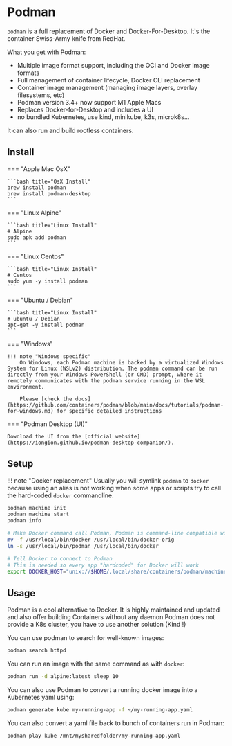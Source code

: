 # Podman

`podman` is a full replacement of Docker and Docker-For-Desktop. It's the container Swiss-Army knife from RedHat.

What you get with Podman:

- Multiple image format support, including the OCI and Docker image formats
- Full management of container lifecycle, Docker CLI replacement
- Container image management (managing image layers, overlay filesystems, etc)
- Podman version 3.4+ now support M1 Apple Macs
- Replaces Docker-for-Desktop and includes a UI
- no bundled Kubernetes, use kind, minikube, k3s, microk8s...

It can also run and build rootless containers.
## Install

=== "Apple Mac OsX"

    ```bash title="OsX Install"
    brew install podman
    brew install podman-desktop
    ```

=== "Linux Alpine"

    ```bash title="Linux Install"
    # Alpine
    sudo apk add podman
    ```

=== "Linux Centos"

    ```bash title="Linux Install"
    # Centos
    sudo yum -y install podman
    ```

=== "Ubuntu / Debian"

    ```bash title="Linux Install"
    # ubuntu / Debian
    apt-get -y install podman
    ```

=== "Windows"

    !!! note "Windows specific"
        On Windows, each Podman machine is backed by a virtualized Windows System for Linux (WSLv2) distribution. The podman command can be run directly from your Windows PowerShell (or CMD) prompt, where it remotely communicates with the podman service running in the WSL environment.

        Please [check the docs](https://github.com/containers/podman/blob/main/docs/tutorials/podman-for-windows.md) for specific detailed instructions

=== "Podman Desktop (UI)"

    Download the UI from the [official website](https://iongion.github.io/podman-desktop-companion/).


## Setup

!!! note "Docker replacement"
    Usually you will symlink `podman` to `docker` because using an alias is not working when some apps or scripts try to call the hard-coded `docker` commandline.

```bash
podman machine init
podman machine start
podman info

# Make Docker command call Podman, Podman is command-line compatible with Docker
mv -f /usr/local/bin/docker /usr/local/bin/docker-orig
ln -s /usr/local/bin/podman /usr/local/bin/docker

# Tell Docker to connect to Podman
# This is needed so every app "hardcoded" for Docker will work
export DOCKER_HOST="unix://$HOME/.local/share/containers/podman/machine/podman-machine-default/podman.sock"
```

## Usage

Podman is a cool alternative to Docker. It is highly maintained and updated and also offer building Containers without any daemon
Podman does not provide a K8s cluster, you have to use another solution (Kind !)

You can use podman to search for well-known images: 

```bash
podman search httpd
```

You can run an image with the same command as with `docker`:

```bash
podman run -d alpine:latest sleep 10
```

You can also use Podman to convert a running docker image into a Kubernetes yaml using:

```bash
podman generate kube my-running-app -f ~/my-running-app.yaml
```

You can also convert a yaml file back to bunch of containers run in Podman:

```bash
podman play kube /mnt/mysharedfolder/my-running-app.yaml
```